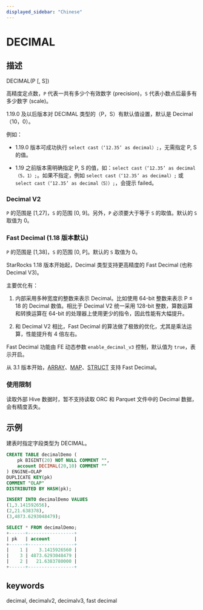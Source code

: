```yaml
---
displayed_sidebar: "Chinese"
---
```


# DECIMAL

## 描述

DECIMAL(P [, S])

高精度定点数，`P` 代表一共有多少个有效数字 (precision)，`S` 代表小数点后最多有多少数字 (scale)。

1.19.0 及以后版本对 DECIMAL 类型的（P，S）有默认值设置，默认是 Decimal（10，0）。

例如：

- 1.19.0 版本可成功执行 `select cast（‘12.35’ as decimal）;`，无需指定 P, S 的值。

- 1.19 之前版本需明确指定 P, S 的值，如：`select cast（‘12.35’ as decimal（5，1）;`。如果不指定，例如 `select cast（‘12.35’ as decimal）;` 或 `select cast（‘12.35’ as decimal（5））;`，会提示 failed。

### Decimal V2

`P` 的范围是 [1,27]，`S` 的范围 [0, 9]。另外，`P` 必须要大于等于 `S` 的取值。默认的 `S` 取值为 0。

### Fast Decimal (1.18 版本默认)

`P` 的范围是 [1,38]，`S` 的范围 [0, P]。默认的 `S` 取值为 0。

StarRocks 1.18 版本开始起，Decimal 类型支持更高精度的 Fast Decimal (也称 Decimal V3)。

主要优化有：

1. 内部采用多种宽度的整数来表示 Decimal。比如使用 64-bit 整数来表示 P &le; 18 的 Decimal 数值。相比于 Decimal V2 统一采用 128-bit 整数，算数运算和转换运算在 64-bit 的处理器上使用更少的指令，因此性能有大幅提升。

2. 和 Decimal V2 相比，Fast Decimal 的算法做了极致的优化，尤其是乘法运算，性能提升有 4 倍左右。

Fast Decimal 功能由 FE 动态参数 `enable_decimal_v3` 控制，默认值为 `true`，表示开启。

从 3.1 版本开始，[ARRAY](Array.md)、[MAP](Map.md)、[STRUCT](STRUCT.md) 支持 Fast Decimal。

### 使用限制

读取外部 Hive 数据时，暂不支持读取 ORC 和 Parquet 文件中的 Decimal 数据，会有精度丢失。

## 示例

建表时指定字段类型为 DECIMAL。

```sql
CREATE TABLE decimalDemo (
    pk BIGINT(20) NOT NULL COMMENT "",
    account DECIMAL(20,10) COMMENT ""
) ENGINE=OLAP 
DUPLICATE KEY(pk)
COMMENT "OLAP"
DISTRIBUTED BY HASH(pk);

INSERT INTO decimalDemo VALUES
(1,3.141592656),
(2,21.638378),
(3,4873.6293048479);

SELECT * FROM decimalDemo;
+------+-----------------+
| pk   | account         |
+------+-----------------+
|    1 |    3.1415926560 |
|    3 | 4873.6293048479 |
|    2 |   21.6383780000 |
+------+-----------------+
```

## keywords

decimal, decimalv2, decimalv3, fast decimal
